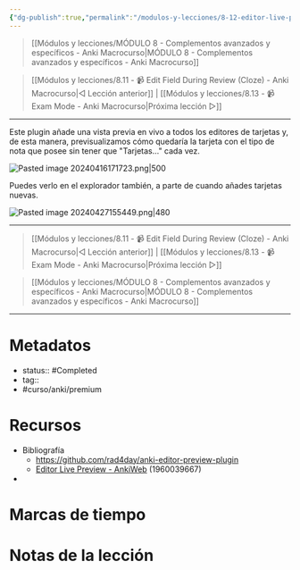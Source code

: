 ```yaml
---
{"dg-publish":true,"permalink":"/modulos-y-lecciones/8-12-editor-live-preview-anki-macrocurso/","noteIcon":"","updated":"2024-05-22T13:35:16.649+02:00"}
---
```



> [[Módulos y lecciones/MÓDULO 8 - Complementos avanzados y específicos - Anki Macrocurso\|MÓDULO 8 - Complementos avanzados y específicos - Anki Macrocurso]]

> [[Módulos y lecciones/8.11 - 📹 Edit Field During Review  (Cloze) - Anki Macrocurso\|◁ Lección anterior]] | [[Módulos y lecciones/8.13 - 📹 Exam Mode - Anki Macrocurso\|Próxima lección ▷]]

---

Este plugin añade una vista previa en vivo a todos los editores de tarjetas y, de esta manera, previsualizamos cómo quedaría la tarjeta con el tipo de nota que posee sin tener que "Tarjetas..." cada vez.

![Pasted image 20240416171723.png|500](/img/user/ANEXOS/Pasted%20image%2020240416171723.png)

Puedes verlo en el explorador también, a parte de cuando añades tarjetas nuevas.

![Pasted image 20240427155449.png|480](/img/user/ANEXOS/Pasted%20image%2020240427155449.png)

---

> [[Módulos y lecciones/8.11 - 📹 Edit Field During Review  (Cloze) - Anki Macrocurso\|◁ Lección anterior]] | [[Módulos y lecciones/8.13 - 📹 Exam Mode - Anki Macrocurso\|Próxima lección ▷]]

> [[Módulos y lecciones/MÓDULO 8 - Complementos avanzados y específicos - Anki Macrocurso\|MÓDULO 8 - Complementos avanzados y específicos - Anki Macrocurso]]

---

# Metadatos
- status:: #Completed 
- tag:: 
- #curso/anki/premium

# Recursos
- Bibliografía
	- https://github.com/rad4day/anki-editor-preview-plugin
	- [Editor Live Preview - AnkiWeb](https://ankiweb.net/shared/info/1960039667) (1960039667)
- 

# Marcas de tiempo


# Notas de la lección
